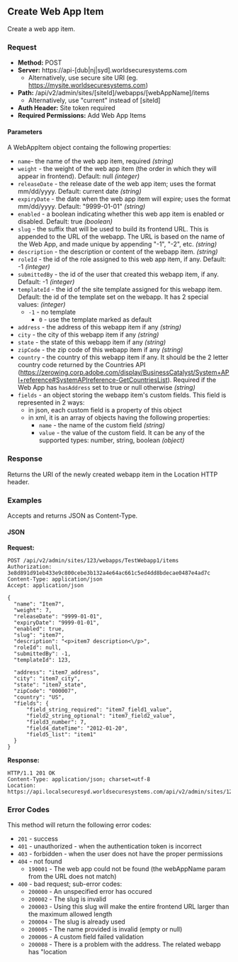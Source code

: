 ## Create Web App Item

Create a web app item.

### Request

* **Method:** POST
* **Server:** https://api-[dub|nj|syd].worldsecuresystems.com
  * Alternatively, use secure site URI (eg. https://mysite.worldsecuresystems.com)
* **Path:** /api/v2/admin/sites/[siteId]/webapps/[webAppName]/items
  * Alternatively, use "current" instead of [siteId]
* **Auth Header:** Site token required
* **Required Permissions:** Add Web App Items

#### Parameters

A WebAppItem object containg the following properties: 

* `name`- the name of the web app item, required *(string)*
* `weight` - the weight of the web app item (the order in which they will appear in frontend). Default: null *(integer)*
* `releaseDate` - the release date of the web app item; uses the format mm/dd/yyyy. Default: current date *(string)*
* `expiryDate` - the date when the web app item will expire; uses the format mm/dd/yyyy. Default: "9999-01-01" *(string)*
* `enabled` - a boolean indicating whether this web app item is enabled or disabled. Default: true *(boolean)*
* `slug` - the suffix that will be used to build its frontend URL. This is appended to the URL of the webapp. The URL is based on the name of the Web App, and made unique by appending "-1", "-2", etc. *(string)*
* `description` - the description or content of the webapp item. *(string)*
* `roleId` - the id of the role assigned to this web app item, if any. Default: -1 *(integer)*
* `submittedBy` - the id of the user that created this webapp item, if any. Default: -1 *(integer)*
* `templateId` - the id of the site template assigned for this webapp item. Default: the id of the template set on the webapp. It has 2 special values: *(integer)*
  * `-1` - no template
	* `0` - use the template marked as default
* `address` - the address of this webapp item if any *(string)*
* `city` - the city of this webapp item if any *(string)*
* `state` - the state of this webapp item if any *(string)*
* `zipCode` - the zip code of this webapp item if any *(string)*
* `country` - the country of this webapp item if any. It should be the 2 letter country code returned by the Countries API (https://zerowing.corp.adobe.com/display/BusinessCatalyst/System+API+reference#SystemAPIreference-GetCountriesList). Required if the Web App has `hasAddress` set to true or null otherwise
 *(string)*
* `fields` - an object storing the webapp item's custom fields. This field is represented in 2 ways:
	* in json, each custom field is a property of this object
	* in xml, it is an array of objects having the following properties:
		* `name` - the name of the custom field *(string)*
		* `value` - the value of the custom field. It can be any of the supported types: number, string, boolean *(object)*

### Response

Returns the URI of the newly created webapp item in the Location HTTP header.

### Examples

Accepts and returns JSON as Content-Type.

#### JSON

**Request:**
~~~
POST /api/v2/admin/sites/123/webapps/TestWebapp1/items
Authorization: 3e8d891d91eb433e9c800cebe3b132a4e64ac661c5ed4dd8bdecae0487e4ad7c
Content-Type: application/json
Accept: application/json
 
{
  "name": "Item7",
  "weight": 7,
  "releaseDate": "9999-01-01",
  "expiryDate": "9999-01-01",
  "enabled": true,
  "slug": "item7",
  "description": "<p>item7 description<\/p>",
  "roleId": null,
  "submittedBy": -1,
  "templateId": 123,
 
  "address": "item7_address",
  "city": "item7_city",
  "state": "item7_state",
  "zipCode": "000007",
  "country": "US",
  "fields": {
      "field_string_required": "item7_field1_value",
      "field2_string_optional": "item7_field2_value",
      "field3_number": 7,
      "field4_dateTime": "2012-01-20",
      "field5_list": "item1"
  }
}
~~~
**Response:**

~~~
HTTP/1.1 201 OK
Content-Type: application/json; charset=utf-8
Location: https://api.localsecuresyd.worldsecuresystems.com/api/v2/admin/sites/123/webapps/TestWebapp1/items/123
~~~

### Error Codes

This method will return the following error codes:

* `201` - success
* `401` - unauthorized - when the authentication token is incorrect
* `403` - forbidden - when the user does not have the proper permissions
* `404` - not found
	* `190001` - The web app could not be found (the webAppName param from the URL does not match)
* `400` - bad request; sub-error codes:
	* `200000` - An unspecified error has occured
	* `200002` - The slug is invalid
	* `200003` - Using this slug will make the entire frontend URL larger than the maximum allowed length
	* `200004` - The slug is already used
	* `200005` - The name provided is invalid (empty or null)
	* `200006` - A custom field failed validation
	* `200008` - There is a problem with the address. The related webapp has "location
